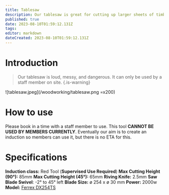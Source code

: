 ```yaml
---
title: Tablesaw
description: Our tablesaw is great for cutting up larger sheets of timber and some other materials.
published: true
date: 2023-08-10T01:59:12.131Z
tags: 
editor: markdown
dateCreated: 2023-08-10T01:59:12.131Z
---
```


# Introduction
> Our tablesaw is loud, messy, and dangerous. It can only be used by a staff member on site.
{.is-warning}

![tablesaw.jpeg](/woodworking/tablesaw.png =x200)


# How to use
Please book in a time with a staff member to use. This tool **CANNOT BE USED BY MEMBERS CURRENTLY**. Eventually our aim is to create an induction so members can use it, but there is no ETA for this.

# Specifications
**Induction class:** Red Tool (**Supervised Use Required**)
**Max Cutting Height (90°):** 85mm
**Max Cutting Height (45°):** 65mm
**Riving Knife:** 2.5mm
**Saw Blade Swivel**: -2° to 45° left
**Blade Size:** ø 254 x ø 30 mm
**Power:** 2000w
**Model:** [Ferrex DX254TS](/woodworking/ferrex-table-saw-1.pdf)